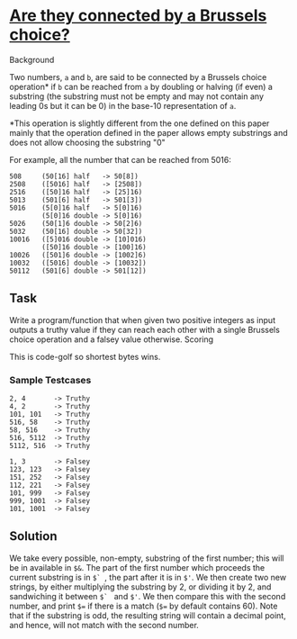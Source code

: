 # [Are they connected by a Brussels choice?][challenge]

Background

Two numbers, `a` and `b`, are said to be connected by a Brussels
choice operation* if `b` can be reached from `a` by doubling or
halving (if even) a substring (the substring must not be empty and
may not contain any leading 0s but it can be 0) in the base-10
representation of `a`.

*This operation is slightly different from the one defined on this
paper mainly that the operation defined in the paper allows empty
substrings and does not allow choosing the substring "0"

For example, all the number that can be reached from 5016:

    508     (50[16] half   -> 50[8])
    2508    ([5016] half   -> [2508])
    2516    ([50]16 half   -> [25]16)
    5013    (501[6] half   -> 501[3])
    5016    (5[0]16 half   -> 5[0]16)
            (5[0]16 double -> 5[0]16)
    5026    (50[1]6 double -> 50[2]6)
    5032    (50[16] double -> 50[32])
    10016   ([5]016 double -> [10]016)
            ([50]16 double -> [100]16)
    10026   ([501]6 double -> [1002]6)
    10032   ([5016] double -> [10032])
    50112   (501[6] double -> 501[12])

## Task

Write a program/function that when given two positive integers as
input outputs a truthy value if they can reach each other with a
single Brussels choice operation and a falsey value otherwise.
Scoring

This is code-golf so shortest bytes wins.

### Sample Testcases

    2, 4       -> Truthy
    4, 2       -> Truthy
    101, 101   -> Truthy
    516, 58    -> Truthy
    58, 516    -> Truthy
    516, 5112  -> Truthy
    5112, 516  -> Truthy

    1, 3       -> Falsey
    123, 123   -> Falsey
    151, 252   -> Falsey
    112, 221   -> Falsey
    101, 999   -> Falsey
    999, 1001  -> Falsey
    101, 1001  -> Falsey

[challenge]: https://codegolf.stackexchange.com/questions/210126/are-they-connected-by-a-brussels-choice/

## Solution

We take every possible, non-empty, substring of the first number;
this will be in available in `$&`. The part of the first number
which proceeds the current substring is in ``$` ``, the part after
it is in `$'`. We then create two new strings, by either multiplying
the substring by 2, or dividing it by 2, and sandwiching it between
``$` `` and `$'`. We then compare this with the second number, and
print `$=` if there is a match (`$=` by default contains 60). Note
that if the substring is odd, the resulting string will contain a
decimal point, and hence, will not match with the second number.
